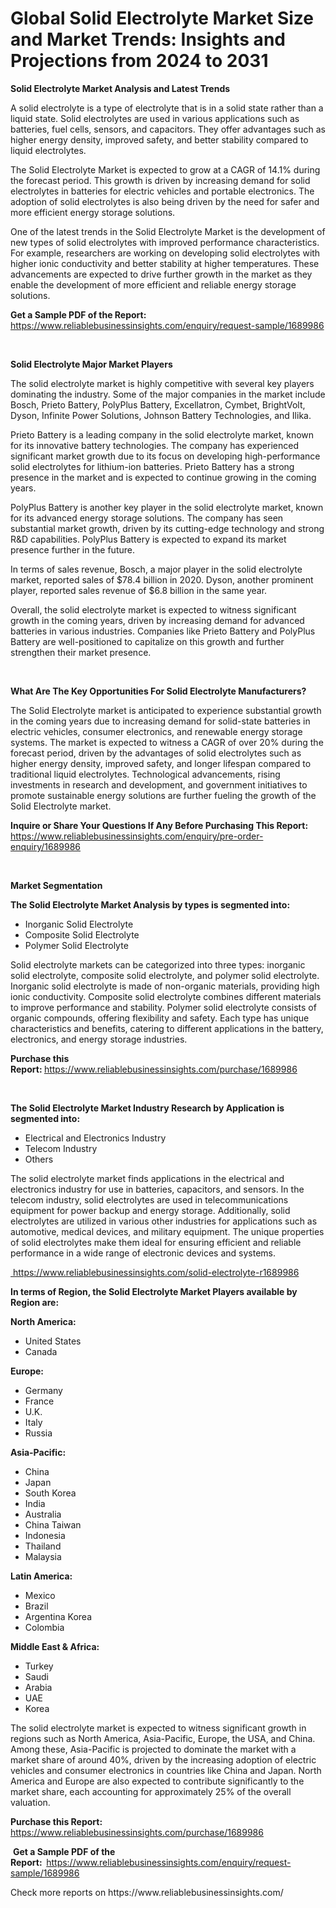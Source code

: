 <p><h1>Global Solid Electrolyte Market Size and Market Trends: Insights and Projections from 2024 to 2031</h1></p><p><strong>Solid Electrolyte Market Analysis and Latest Trends</strong></p>
<p><p>A solid electrolyte is a type of electrolyte that is in a solid state rather than a liquid state. Solid electrolytes are used in various applications such as batteries, fuel cells, sensors, and capacitors. They offer advantages such as higher energy density, improved safety, and better stability compared to liquid electrolytes.</p><p>The Solid Electrolyte Market is expected to grow at a CAGR of 14.1% during the forecast period. This growth is driven by increasing demand for solid electrolytes in batteries for electric vehicles and portable electronics. The adoption of solid electrolytes is also being driven by the need for safer and more efficient energy storage solutions.</p><p>One of the latest trends in the Solid Electrolyte Market is the development of new types of solid electrolytes with improved performance characteristics. For example, researchers are working on developing solid electrolytes with higher ionic conductivity and better stability at higher temperatures. These advancements are expected to drive further growth in the market as they enable the development of more efficient and reliable energy storage solutions.</p></p>
<p><strong>Get a Sample PDF of the Report:&nbsp;</strong> <a href="https://www.reliablebusinessinsights.com/enquiry/request-sample/1689986">https://www.reliablebusinessinsights.com/enquiry/request-sample/1689986</a></p>
<p>&nbsp;</p>
<p><strong>Solid Electrolyte Major Market Players</strong></p>
<p><p>The solid electrolyte market is highly competitive with several key players dominating the industry. Some of the major companies in the market include Bosch, Prieto Battery, PolyPlus Battery, Excellatron, Cymbet, BrightVolt, Dyson, Infinite Power Solutions, Johnson Battery Technologies, and Ilika.</p><p>Prieto Battery is a leading company in the solid electrolyte market, known for its innovative battery technologies. The company has experienced significant market growth due to its focus on developing high-performance solid electrolytes for lithium-ion batteries. Prieto Battery has a strong presence in the market and is expected to continue growing in the coming years.</p><p>PolyPlus Battery is another key player in the solid electrolyte market, known for its advanced energy storage solutions. The company has seen substantial market growth, driven by its cutting-edge technology and strong R&D capabilities. PolyPlus Battery is expected to expand its market presence further in the future.</p><p>In terms of sales revenue, Bosch, a major player in the solid electrolyte market, reported sales of $78.4 billion in 2020. Dyson, another prominent player, reported sales revenue of $6.8 billion in the same year.</p><p>Overall, the solid electrolyte market is expected to witness significant growth in the coming years, driven by increasing demand for advanced batteries in various industries. Companies like Prieto Battery and PolyPlus Battery are well-positioned to capitalize on this growth and further strengthen their market presence.</p></p>
<p>&nbsp;</p>
<p><strong>What Are The Key Opportunities For Solid Electrolyte Manufacturers?</strong></p>
<p><p>The Solid Electrolyte market is anticipated to experience substantial growth in the coming years due to increasing demand for solid-state batteries in electric vehicles, consumer electronics, and renewable energy storage systems. The market is expected to witness a CAGR of over 20% during the forecast period, driven by the advantages of solid electrolytes such as higher energy density, improved safety, and longer lifespan compared to traditional liquid electrolytes. Technological advancements, rising investments in research and development, and government initiatives to promote sustainable energy solutions are further fueling the growth of the Solid Electrolyte market.</p></p>
<p><strong>Inquire or Share Your Questions If Any Before Purchasing This Report:</strong> <a href="https://www.reliablebusinessinsights.com/enquiry/pre-order-enquiry/1689986">https://www.reliablebusinessinsights.com/enquiry/pre-order-enquiry/1689986</a></p>
<p>&nbsp;</p>
<p><strong>Market Segmentation</strong></p>
<p><strong>The Solid Electrolyte Market Analysis by types is segmented into:</strong></p>
<p><ul><li>Inorganic Solid Electrolyte</li><li>Composite Solid Electrolyte</li><li>Polymer Solid Electrolyte</li></ul></p>
<p><p>Solid electrolyte markets can be categorized into three types: inorganic solid electrolyte, composite solid electrolyte, and polymer solid electrolyte. Inorganic solid electrolyte is made of non-organic materials, providing high ionic conductivity. Composite solid electrolyte combines different materials to improve performance and stability. Polymer solid electrolyte consists of organic compounds, offering flexibility and safety. Each type has unique characteristics and benefits, catering to different applications in the battery, electronics, and energy storage industries.</p></p>
<p><strong>Purchase this Report:&nbsp;</strong><a href="https://www.reliablebusinessinsights.com/purchase/1689986">https://www.reliablebusinessinsights.com/purchase/1689986</a></p>
<p>&nbsp;</p>
<p><strong>The Solid Electrolyte Market Industry Research by Application is segmented into:</strong></p>
<p><ul><li>Electrical and Electronics Industry</li><li>Telecom Industry</li><li>Others</li></ul></p>
<p><p>The solid electrolyte market finds applications in the electrical and electronics industry for use in batteries, capacitors, and sensors. In the telecom industry, solid electrolytes are used in telecommunications equipment for power backup and energy storage. Additionally, solid electrolytes are utilized in various other industries for applications such as automotive, medical devices, and military equipment. The unique properties of solid electrolytes make them ideal for ensuring efficient and reliable performance in a wide range of electronic devices and systems.</p></p>
<p><a href="https://www.reliablebusinessinsights.com/solid-electrolyte-r1689986">&nbsp;https://www.reliablebusinessinsights.com/solid-electrolyte-r1689986</a></p>
<p><strong>In terms of Region, the Solid Electrolyte Market Players available by Region are:</strong></p>
<p>
    <p> <strong> North America: </strong>
        <ul>
            <li>United States</li>
            <li>Canada</li>
        </ul>
        </p> 
    <p> <strong> Europe: </strong>
        <ul>
            <li>Germany</li>
            <li>France</li>
            <li>U.K.</li>
            <li>Italy</li>
            <li>Russia</li>
        </ul>
        </p> 
    <p> <strong> Asia-Pacific: </strong>
        <ul>
            <li>China</li>
            <li>Japan</li>
            <li>South Korea</li>
            <li>India</li>
            <li>Australia</li>
            <li>China Taiwan</li>
            <li>Indonesia</li>
            <li>Thailand</li>
            <li>Malaysia</li>
        </ul>
        </p> 
    <p> <strong> Latin America: </strong>
        <ul>
            <li>Mexico</li>
            <li>Brazil</li>
            <li>Argentina Korea</li>
            <li>Colombia</li>
        </ul>
        </p> 
    <p> <strong> Middle East & Africa: </strong>
        <ul>
            <li>Turkey</li>
            <li>Saudi</li>
            <li>Arabia</li>
            <li>UAE</li>
            <li>Korea</li>
        </ul>
    </p>
    </p>
<p><p>The solid electrolyte market is expected to witness significant growth in regions such as North America, Asia-Pacific, Europe, the USA, and China. Among these, Asia-Pacific is projected to dominate the market with a market share of around 40%, driven by the increasing adoption of electric vehicles and consumer electronics in countries like China and Japan. North America and Europe are also expected to contribute significantly to the market share, each accounting for approximately 25% of the overall valuation.</p></p>
<p><strong>Purchase this Report: </strong><a href="https://www.reliablebusinessinsights.com/purchase/1689986">https://www.reliablebusinessinsights.com/purchase/1689986</a></p>
<p>&nbsp;<strong>Get a Sample PDF of the Report:&nbsp;&nbsp;</strong><a href="https://www.reliablebusinessinsights.com/enquiry/request-sample/1689986">https://www.reliablebusinessinsights.com/enquiry/request-sample/1689986</a></p>
<p><strong></strong></p>
<p>Check more reports on https://www.reliablebusinessinsights.com/</p>